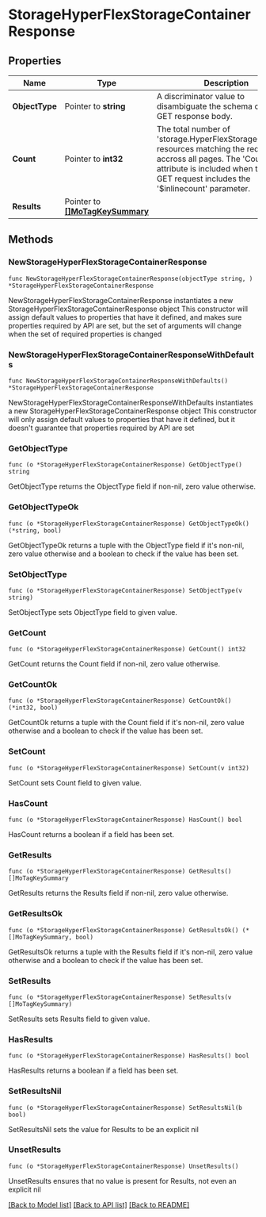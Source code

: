 # StorageHyperFlexStorageContainerResponse

## Properties

Name | Type | Description | Notes
------------ | ------------- | ------------- | -------------
**ObjectType** | Pointer to **string** | A discriminator value to disambiguate the schema of a HTTP GET response body. | 
**Count** | Pointer to **int32** | The total number of &#39;storage.HyperFlexStorageContainer&#39; resources matching the request, accross all pages. The &#39;Count&#39; attribute is included when the HTTP GET request includes the &#39;$inlinecount&#39; parameter. | [optional] 
**Results** | Pointer to [**[]MoTagKeySummary**](mo.TagKeySummary.md) |  | [optional] 

## Methods

### NewStorageHyperFlexStorageContainerResponse

`func NewStorageHyperFlexStorageContainerResponse(objectType string, ) *StorageHyperFlexStorageContainerResponse`

NewStorageHyperFlexStorageContainerResponse instantiates a new StorageHyperFlexStorageContainerResponse object
This constructor will assign default values to properties that have it defined,
and makes sure properties required by API are set, but the set of arguments
will change when the set of required properties is changed

### NewStorageHyperFlexStorageContainerResponseWithDefaults

`func NewStorageHyperFlexStorageContainerResponseWithDefaults() *StorageHyperFlexStorageContainerResponse`

NewStorageHyperFlexStorageContainerResponseWithDefaults instantiates a new StorageHyperFlexStorageContainerResponse object
This constructor will only assign default values to properties that have it defined,
but it doesn't guarantee that properties required by API are set

### GetObjectType

`func (o *StorageHyperFlexStorageContainerResponse) GetObjectType() string`

GetObjectType returns the ObjectType field if non-nil, zero value otherwise.

### GetObjectTypeOk

`func (o *StorageHyperFlexStorageContainerResponse) GetObjectTypeOk() (*string, bool)`

GetObjectTypeOk returns a tuple with the ObjectType field if it's non-nil, zero value otherwise
and a boolean to check if the value has been set.

### SetObjectType

`func (o *StorageHyperFlexStorageContainerResponse) SetObjectType(v string)`

SetObjectType sets ObjectType field to given value.


### GetCount

`func (o *StorageHyperFlexStorageContainerResponse) GetCount() int32`

GetCount returns the Count field if non-nil, zero value otherwise.

### GetCountOk

`func (o *StorageHyperFlexStorageContainerResponse) GetCountOk() (*int32, bool)`

GetCountOk returns a tuple with the Count field if it's non-nil, zero value otherwise
and a boolean to check if the value has been set.

### SetCount

`func (o *StorageHyperFlexStorageContainerResponse) SetCount(v int32)`

SetCount sets Count field to given value.

### HasCount

`func (o *StorageHyperFlexStorageContainerResponse) HasCount() bool`

HasCount returns a boolean if a field has been set.

### GetResults

`func (o *StorageHyperFlexStorageContainerResponse) GetResults() []MoTagKeySummary`

GetResults returns the Results field if non-nil, zero value otherwise.

### GetResultsOk

`func (o *StorageHyperFlexStorageContainerResponse) GetResultsOk() (*[]MoTagKeySummary, bool)`

GetResultsOk returns a tuple with the Results field if it's non-nil, zero value otherwise
and a boolean to check if the value has been set.

### SetResults

`func (o *StorageHyperFlexStorageContainerResponse) SetResults(v []MoTagKeySummary)`

SetResults sets Results field to given value.

### HasResults

`func (o *StorageHyperFlexStorageContainerResponse) HasResults() bool`

HasResults returns a boolean if a field has been set.

### SetResultsNil

`func (o *StorageHyperFlexStorageContainerResponse) SetResultsNil(b bool)`

 SetResultsNil sets the value for Results to be an explicit nil

### UnsetResults
`func (o *StorageHyperFlexStorageContainerResponse) UnsetResults()`

UnsetResults ensures that no value is present for Results, not even an explicit nil

[[Back to Model list]](../README.md#documentation-for-models) [[Back to API list]](../README.md#documentation-for-api-endpoints) [[Back to README]](../README.md)


